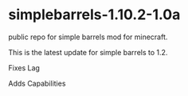 # simplebarrels-1.10.2-1.0a
public repo for simple barrels mod for minecraft.

This is the latest update for simple barrels to 1.2.  

Fixes Lag

Adds Capabilities
